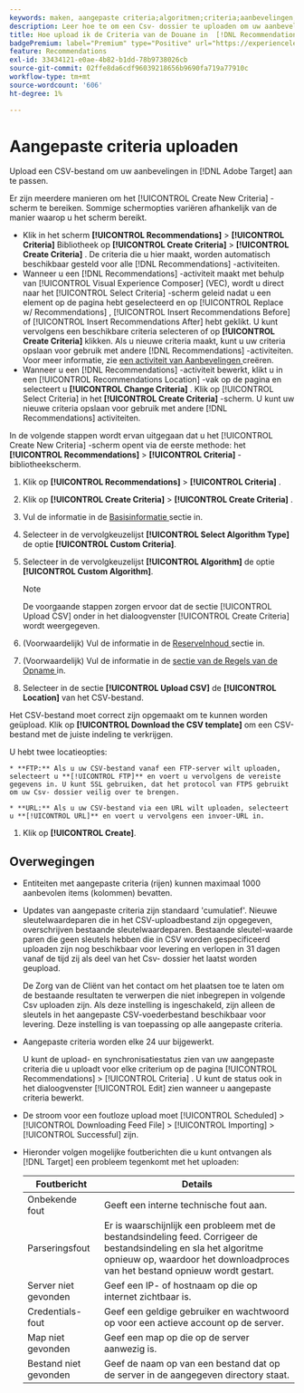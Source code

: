 ```yaml
---
keywords: maken, aangepaste criteria;algoritmen;criteria;aanbevelingen, criteria;csv;ftp;upload csv
description: Leer hoe te om een Csv- dossier te uploaden om uw aanbevelingen in Adobe  [!DNL Target]  Aanbevelingen aan te passen.
title: Hoe upload ik de Criteria van de Douane in  [!DNL Recommendations]?
badgePremium: label="Premium" type="Positive" url="https://experienceleague.adobe.com/docs/target/using/introduction/intro.html?lang=en#premium newtab=true" tooltip="Kijk wat er in Target Premium is opgenomen."
feature: Recommendations
exl-id: 33434121-e0ae-4b82-b1dd-78b9738026cb
source-git-commit: 02ffe8da6cdf96039218656b9690fa719a77910c
workflow-type: tm+mt
source-wordcount: '606'
ht-degree: 1%

---
```


# Aangepaste criteria uploaden

Upload een CSV-bestand om uw aanbevelingen in [!DNL Adobe Target] aan te passen.

Er zijn meerdere manieren om het [!UICONTROL Create New Criteria] -scherm te bereiken. Sommige schermopties variëren afhankelijk van de manier waarop u het scherm bereikt.

* Klik in het scherm **[!UICONTROL Recommendations]** > **[!UICONTROL Criteria]** Bibliotheek op **[!UICONTROL Create Criteria]** > **[!UICONTROL Create Criteria]** . De criteria die u hier maakt, worden automatisch beschikbaar gesteld voor alle [!DNL Recommendations] -activiteiten.
* Wanneer u een [!DNL Recommendations] -activiteit maakt met behulp van [!UICONTROL Visual Experience Composer] (VEC), wordt u direct naar het [!UICONTROL Select Criteria] -scherm geleid nadat u een element op de pagina hebt geselecteerd en op [!UICONTROL Replace w/ Recommendations] , [!UICONTROL Insert Recommendations Before] of [!UICONTROL Insert Recommendations After] hebt geklikt. U kunt vervolgens een beschikbare criteria selecteren of op **[!UICONTROL Create Criteria]** klikken. Als u nieuwe criteria maakt, kunt u uw criteria opslaan voor gebruik met andere [!DNL Recommendations] -activiteiten. Voor meer informatie, zie [ een activiteit van Aanbevelingen ](/help/main/c-recommendations/t-create-recs-activity/create-recs-activity.md) creëren.
* Wanneer u een [!DNL Recommendations] -activiteit bewerkt, klikt u in een [!UICONTROL Recommendations Location] -vak op de pagina en selecteert u **[!UICONTROL Change Criteria]** . Klik op [!UICONTROL Select Criteria] in het **[!UICONTROL Create Criteria]** -scherm. U kunt uw nieuwe criteria opslaan voor gebruik met andere [!DNL Recommendations] activiteiten.

In de volgende stappen wordt ervan uitgegaan dat u het [!UICONTROL Create New Criteria] -scherm opent via de eerste methode: het **[!UICONTROL Recommendations]** > **[!UICONTROL Criteria]** -bibliotheekscherm.

1. Klik op **[!UICONTROL Recommendations]** > **[!UICONTROL Criteria]** .

1. Klik op **[!UICONTROL Create Criteria]** > **[!UICONTROL Create Criteria]** .

1. Vul de informatie in de [ Basisinformatie ](/help/main/c-recommendations/c-algorithms/create-new-algorithm.md#info) sectie in.

1. Selecteer in de vervolgkeuzelijst **[!UICONTROL Select Algorithm Type]** de optie **[!UICONTROL Custom Criteria]**.

1. Selecteer in de vervolgkeuzelijst **[!UICONTROL Algorithm]** de optie **[!UICONTROL Custom Algorithm]**.

   >[!NOTE]
   >
   >De voorgaande stappen zorgen ervoor dat de sectie [!UICONTROL Upload CSV] onder in het dialoogvenster [!UICONTROL Create Criteria] wordt weergegeven.

1. (Voorwaardelijk) Vul de informatie in de [ ReserveInhoud ](/help/main/c-recommendations/c-algorithms/create-new-algorithm.md#content) sectie in.

1. (Voorwaardelijk) Vul de informatie in de [ sectie van de Regels van de Opname ](/help/main/c-recommendations/c-algorithms/create-new-algorithm.md#inclusion) in.

1. Selecteer in de sectie **[!UICONTROL Upload CSV]** de **[!UICONTROL Location]** van het CSV-bestand.

Het CSV-bestand moet correct zijn opgemaakt om te kunnen worden geüpload. Klik op **[!UICONTROL Download the CSV template]** om een CSV-bestand met de juiste indeling te verkrijgen.

U hebt twee locatieopties:

    * **FTP:** Als u uw CSV-bestand vanaf een FTP-server wilt uploaden, selecteert u **[!UICONTROL FTP]** en voert u vervolgens de vereiste gegevens in. U kunt SSL gebruiken, dat het protocol van FTPS gebruikt om uw Csv- dossier veilig over te brengen.
    
    * **URL:** Als u uw CSV-bestand via een URL wilt uploaden, selecteert u **[!UICONTROL URL]** en voert u vervolgens een invoer-URL in.

1. Klik op **[!UICONTROL Create]**.

## Overwegingen

* Entiteiten met aangepaste criteria (rijen) kunnen maximaal 1000 aanbevolen items (kolommen) bevatten.

* Updates van aangepaste criteria zijn standaard &#39;cumulatief&#39;. Nieuwe sleutelwaardeparen die in het CSV-uploadbestand zijn opgegeven, overschrijven bestaande sleutelwaardeparen. Bestaande sleutel-waarde paren die geen sleutels hebben die in CSV worden gespecificeerd uploaden zijn nog beschikbaar voor levering en verlopen in 31 dagen vanaf de tijd zij als deel van het Csv- dossier het laatst worden geupload.

  De Zorg van de Cliënt van het contact om het plaatsen toe te laten om de bestaande resultaten te verwerpen die niet inbegrepen in volgende Csv uploaden zijn. Als deze instelling is ingeschakeld, zijn alleen de sleutels in het aangepaste CSV-voederbestand beschikbaar voor levering. Deze instelling is van toepassing op alle aangepaste criteria.

* Aangepaste criteria worden elke 24 uur bijgewerkt.

  U kunt de upload- en synchronisatiestatus zien van uw aangepaste criteria die u uploadt voor elke criterium op de pagina [!UICONTROL Recommendations] > [!UICONTROL Criteria] . U kunt de status ook in het dialoogvenster [!UICONTROL Edit] zien wanneer u aangepaste criteria bewerkt.

* De stroom voor een foutloze upload moet [!UICONTROL Scheduled] > [!UICONTROL Downloading Feed File] > [!UICONTROL Importing] > [!UICONTROL Successful] zijn.

* Hieronder volgen mogelijke foutberichten die u kunt ontvangen als [!DNL Target] een probleem tegenkomt met het uploaden:

  | Foutbericht | Details |
  |--- |--- |
  | Onbekende fout | Geeft een interne technische fout aan. |
  | Parseringsfout | Er is waarschijnlijk een probleem met de bestandsindeling feed. Corrigeer de bestandsindeling en sla het algoritme opnieuw op, waardoor het downloadproces van het bestand opnieuw wordt gestart. |
  | Server niet gevonden | Geef een IP- of hostnaam op die op internet zichtbaar is. |
  | Credentials-fout | Geef een geldige gebruiker en wachtwoord op voor een actieve account op de server. |
  | Map niet gevonden | Geef een map op die op de server aanwezig is. |
  | Bestand niet gevonden | Geef de naam op van een bestand dat op de server in de aangegeven directory staat. |
